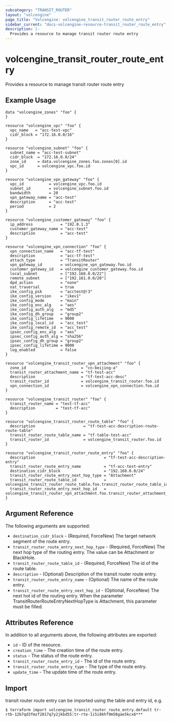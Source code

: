 ```yaml
---
subcategory: "TRANSIT_ROUTER"
layout: "volcengine"
page_title: "Volcengine: volcengine_transit_router_route_entry"
sidebar_current: "docs-volcengine-resource-transit_router_route_entry"
description: |-
  Provides a resource to manage transit router route entry
---
```

# volcengine_transit_router_route_entry
Provides a resource to manage transit router route entry
## Example Usage
```hcl
data "volcengine_zones" "foo" {
}

resource "volcengine_vpc" "foo" {
  vpc_name   = "acc-test-vpc"
  cidr_block = "172.16.0.0/16"
}

resource "volcengine_subnet" "foo" {
  subnet_name = "acc-test-subnet"
  cidr_block  = "172.16.0.0/24"
  zone_id     = data.volcengine_zones.foo.zones[0].id
  vpc_id      = volcengine_vpc.foo.id
}

resource "volcengine_vpn_gateway" "foo" {
  vpc_id           = volcengine_vpc.foo.id
  subnet_id        = volcengine_subnet.foo.id
  bandwidth        = 20
  vpn_gateway_name = "acc-test"
  description      = "acc-test"
  period           = 2
}

resource "volcengine_customer_gateway" "foo" {
  ip_address            = "192.0.1.3"
  customer_gateway_name = "acc-test"
  description           = "acc-test"
}

resource "volcengine_vpn_connection" "foo" {
  vpn_connection_name   = "acc-tf-test"
  description           = "acc-tf-test"
  attach_type           = "TransitRouter"
  vpn_gateway_id        = volcengine_vpn_gateway.foo.id
  customer_gateway_id   = volcengine_customer_gateway.foo.id
  local_subnet          = ["192.168.0.0/22"]
  remote_subnet         = ["192.161.0.0/20"]
  dpd_action            = "none"
  nat_traversal         = true
  ike_config_psk        = "acctest@!3"
  ike_config_version    = "ikev1"
  ike_config_mode       = "main"
  ike_config_enc_alg    = "aes"
  ike_config_auth_alg   = "md5"
  ike_config_dh_group   = "group2"
  ike_config_lifetime   = 9000
  ike_config_local_id   = "acc_test"
  ike_config_remote_id  = "acc_test"
  ipsec_config_enc_alg  = "aes"
  ipsec_config_auth_alg = "sha256"
  ipsec_config_dh_group = "group2"
  ipsec_config_lifetime = 9000
  log_enabled           = false
}

resource "volcengine_transit_router_vpn_attachment" "foo" {
  zone_id                        = "cn-beijing-a"
  transit_router_attachment_name = "tf-test-acc"
  description                    = "tf-test-acc-desc"
  transit_router_id              = volcengine_transit_router.foo.id
  vpn_connection_id              = volcengine_vpn_connection.foo.id
}

resource "volcengine_transit_router" "foo" {
  transit_router_name = "test-tf-acc"
  description         = "test-tf-acc"
}

resource "volcengine_transit_router_route_table" "foo" {
  description                     = "tf-test-acc-description-route-route-table"
  transit_router_route_table_name = "tf-table-test-acc"
  transit_router_id               = volcengine_transit_router.foo.id
}

resource "volcengine_transit_router_route_entry" "foo" {
  description                              = "tf-test-acc-description-entry"
  transit_router_route_entry_name          = "tf-acc-test-entry"
  destination_cidr_block                   = "192.168.0.0/24"
  transit_router_route_entry_next_hop_type = "Attachment"
  transit_router_route_table_id            = volcengine_transit_router_route_table.foo.transit_router_route_table_id
  transit_router_route_entry_next_hop_id   = volcengine_transit_router_vpn_attachment.foo.transit_router_attachment_id
}
```
## Argument Reference
The following arguments are supported:
* `destination_cidr_block` - (Required, ForceNew) The target network segment of the route entry.
* `transit_router_route_entry_next_hop_type` - (Required, ForceNew) The next hop type of the routing entry. The value can be Attachment or BlackHole.
* `transit_router_route_table_id` - (Required, ForceNew) The id of the route table.
* `description` - (Optional) Description of the transit router route entry.
* `transit_router_route_entry_name` - (Optional) The name of the route entry.
* `transit_router_route_entry_next_hop_id` - (Optional, ForceNew) The next hot id of the routing entry. When the parameter TransitRouterRouteEntryNextHopType is Attachment, this parameter must be filled.

## Attributes Reference
In addition to all arguments above, the following attributes are exported:
* `id` - ID of the resource.
* `creation_time` - The creation time of the route entry.
* `status` - The status of the route entry.
* `transit_router_route_entry_id` - The id of the route entry.
* `transit_router_route_entry_type` - The type of the route entry.
* `update_time` - The update time of the route entry.


## Import
transit router route entry can be imported using the table and entry id, e.g.
```
$ terraform import volcengine_transit_router_route_entry.default tr-rtb-12b7qd3fmzf2817q7y2jkbd55:tr-rte-1i5i8khf9m58gae5kcx6***
```

